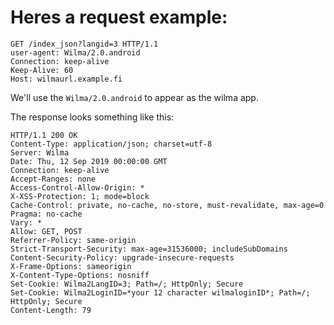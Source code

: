 # Heres a request example:

```
GET /index_json?langid=3 HTTP/1.1
user-agent: Wilma/2.0.android
Connection: keep-alive
Keep-Alive: 60
Host: wilmaurl.example.fi
```


We'll use the `Wilma/2.0.android` to appear as the wilma app.

The response looks something like this:

```
HTTP/1.1 200 OK
Content-Type: application/json; charset=utf-8
Server: Wilma
Date: Thu, 12 Sep 2019 00:00:00 GMT
Connection: keep-alive
Accept-Ranges: none
Access-Control-Allow-Origin: *
X-XSS-Protection: 1; mode=block
Cache-Control: private, no-cache, no-store, must-revalidate, max-age=0
Pragma: no-cache
Vary: *
Allow: GET, POST
Referrer-Policy: same-origin
Strict-Transport-Security: max-age=31536000; includeSubDomains
Content-Security-Policy: upgrade-insecure-requests
X-Frame-Options: sameorigin
X-Content-Type-Options: nosniff
Set-Cookie: Wilma2LangID=3; Path=/; HttpOnly; Secure
Set-Cookie: Wilma2LoginID=*your 12 character wilmaloginID*; Path=/; HttpOnly; Secure
Content-Length: 79
```

